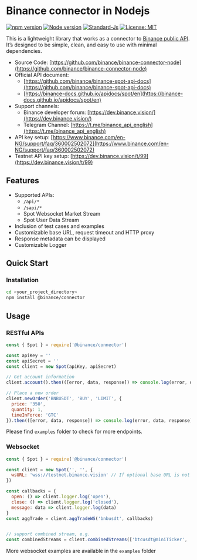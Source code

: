 # Binance connector in Nodejs

[![npm version](https://badge.fury.io/js/%40binance%2Fconnector.svg)](https://badge.fury.io/js/%40binance%2Fconnector)
[![Node version](https://img.shields.io/node/v/%40binance%2Fconnector.svg?style=flat)](http://nodejs.org/download/)
[![Standard-Js](https://img.shields.io/badge/code_style-standard-brightgreen.svg)](https://standardjs.com/)
[![License: MIT](https://img.shields.io/badge/License-MIT-yellow.svg)](https://opensource.org/licenses/MIT)


This is a lightweight library that works as a connector to [Binance public API](https://github.com/binance/binance-spot-api-docs). It’s designed to be simple, clean, and easy to use with minimal dependencies.


* Source Code: [https://github.com/binance/binance-connector-node](https://github.com/binance/binance-connector-node)
* Official API document:
  * [https://github.com/binance/binance-spot-api-docs](https://github.com/binance/binance-spot-api-docs)
  * [https://binance-docs.github.io/apidocs/spot/en](https://binance-docs.github.io/apidocs/spot/en)
* Support channels:
  * Binance developer forum: [https://dev.binance.vision/](https://dev.binance.vision/)
  * Telegram Channel: [https://t.me/binance_api_english](https://t.me/binance_api_english)
* API key setup: [https://www.binance.com/en-NG/support/faq/360002502072](https://www.binance.com/en-NG/support/faq/360002502072)
* Testnet API key setup: [https://dev.binance.vision/t/99](https://dev.binance.vision/t/99)


## Features

* Supported APIs:
  * `/api/*`
  * `/sapi/*`
  * Spot Websocket Market Stream
  * Spot User Data Stream
* Inclusion of test cases and examples
* Customizable base URL, request timeout and HTTP proxy
* Response metadata can be displayed
* Customizable Logger

## Quick Start

### Installation

```bash
cd <your_project_directory>
npm install @binance/connector
```

## Usage

### RESTful APIs

```javascript
const { Spot } = require('@binance/connector')

const apiKey = ''
const apiSecret = ''
const client = new Spot(apiKey, apiSecret)

// Get account information
client.account().then(([error, data, response]) => console.log(error, data, response))

// Place a new order
client.newOrder('BNBUSDT', 'BUY', 'LIMIT', {
  price: '350',
  quantity: 1,
  timeInForce: 'GTC'
}).then(([error, data, response]) => console.log(error, data, response))

```

Please find `examples` folder to check for more endpoints.


### Websocket

```javascript
const { Spot } = require('@binance/connector')

const client = new Spot('', '', {
  wsURL: 'wss://testnet.binance.vision' // If optional base URL is not provided, wsURL defaults to wss://stream.binance.com:9443
})

const callbacks = {
  open: () => client.logger.log('open'),
  close: () => client.logger.log('closed'),
  message: data => client.logger.log(data)
}
const aggTrade = client.aggTradeWS('bnbusdt', callbacks)


// support combined stream, e.g.
const combinedStreams = client.combinedStreams(['btcusdt@miniTicker', 'ethusdt@tikcer'], callbacks)
```

More websocket examples are available in the `examples` folder
